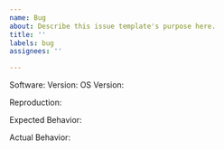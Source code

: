 ```yaml
---
name: Bug
about: Describe this issue template's purpose here.
title: ''
labels: bug
assignees: ''

---
```


Software:
Version:
OS Version:

Reproduction:

Expected Behavior:

Actual Behavior:
